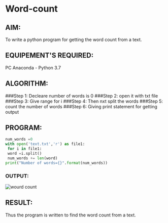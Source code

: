 # Word-count
## AIM:
To write a python program for getting the word count from a text.
## EQUIPEMENT'S REQUIRED: 
PC
Anaconda - Python 3.7
## ALGORITHM: 
###Step 1:
Decleare number of words is 0
###Step 2:
open it with txt file
###Step 3:
Give range for i
###Step 4:
Then nxt split the words
###Step 5:
count the number of words
###Step 6:
Giving print statement for getting output
## PROGRAM:
```python
num_words =0
with open('text.txt','r') as file1:
 for i in file1:
 word =i.split()
 num_words += len(word)
print("Number of words={}".format(num_words))
```
### OUTPUT:
![wourd count](https://github.com/BhumireddyLakshmivardhanreddy/Word-count/assets/148514637/04ac666c-75b6-4b87-8674-8d5b5aa49724)

## RESULT:
Thus the program is written to find the word count from a text.
